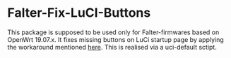 # Falter-Fix-LuCI-Buttons

This package is supposed to be used only for Falter-firmwares based on OpenWrt
19.07.x. It fixes missing buttons on LuCi startup page by applying the
workaround mentioned [here](https://github.com/Freifunk-Spalter/packages/issues/28#issuecomment-688809505).
This is realised via a uci-default sctipt.